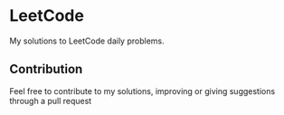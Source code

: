 # LeetCode
My solutions to LeetCode daily problems.

## Contribution
Feel free to contribute to my
solutions, improving or giving suggestions through a pull request
